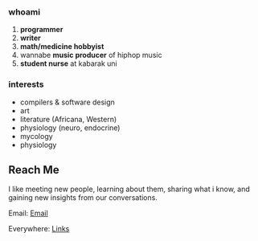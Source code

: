 ### whoami
1. **programmer**
2. **writer** 
3. **math/medicine hobbyist**
3. wannabe **music producer** of hiphop music 
4. **student nurse** at kabarak uni


### interests
- compilers & software design
- art
- literature (Africana, Western)
- physiology (neuro, endocrine)
- mycology
- physiology

## Reach Me
I like meeting new people, learning about them, sharing what i know, and gaining new insights from our conversations.

Email: [Email](mailto:gitahi109@gmail.com)

Everywhere: [Links](https://opl.to/gth)
